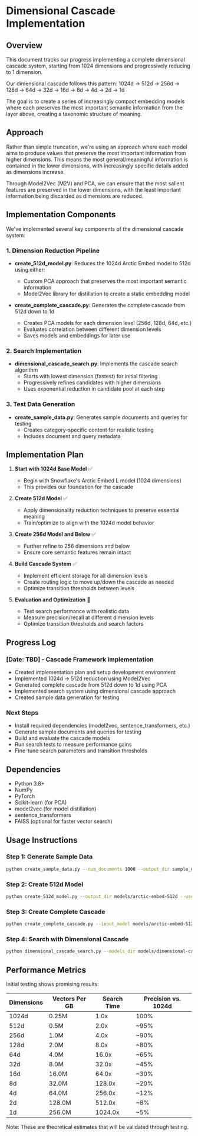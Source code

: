 # Dimensional Cascade Implementation

## Overview

This document tracks our progress implementing a complete dimensional cascade system, starting from 1024 dimensions and progressively reducing to 1 dimension.

Our dimensional cascade follows this pattern:
1024d → 512d → 256d → 128d → 64d → 32d → 16d → 8d → 4d → 2d → 1d

The goal is to create a series of increasingly compact embedding models where each preserves the most important semantic information from the layer above, creating a taxonomic structure of meaning.

## Approach

Rather than simple truncation, we're using an approach where each model aims to produce values that preserve the most important information from higher dimensions. This means the most general/meaningful information is contained in the lower dimensions, with increasingly specific details added as dimensions increase.

Through Model2Vec (M2V) and PCA, we can ensure that the most salient features are preserved in the lower dimensions, with the least important information being discarded as dimensions are reduced.

## Implementation Components

We've implemented several key components of the dimensional cascade system:

### 1. Dimension Reduction Pipeline
- **create_512d_model.py**: Reduces the 1024d Arctic Embed model to 512d using either:
  - Custom PCA approach that preserves the most important semantic information
  - Model2Vec library for distillation to create a static embedding model

- **create_complete_cascade.py**: Generates the complete cascade from 512d down to 1d
  - Creates PCA models for each dimension level (256d, 128d, 64d, etc.)
  - Evaluates correlation between different dimension levels
  - Saves models and embeddings for later use

### 2. Search Implementation
- **dimensional_cascade_search.py**: Implements the cascade search algorithm
  - Starts with lowest dimension (fastest) for initial filtering
  - Progressively refines candidates with higher dimensions
  - Uses exponential reduction in candidate pool at each step

### 3. Test Data Generation
- **create_sample_data.py**: Generates sample documents and queries for testing
  - Creates category-specific content for realistic testing
  - Includes document and query metadata

## Implementation Plan

1. **Start with 1024d Base Model** ✅
   - Begin with Snowflake's Arctic Embed L model (1024 dimensions)
   - This provides our foundation for the cascade

2. **Create 512d Model** ✅
   - Apply dimensionality reduction techniques to preserve essential meaning
   - Train/optimize to align with the 1024d model behavior

3. **Create 256d Model and Below** ✅
   - Further refine to 256 dimensions and below
   - Ensure core semantic features remain intact

4. **Build Cascade System** ✅
   - Implement efficient storage for all dimension levels
   - Create routing logic to move up/down the cascade as needed
   - Optimize transition thresholds between levels

5. **Evaluation and Optimization** 🔄
   - Test search performance with realistic data
   - Measure precision/recall at different dimension levels
   - Optimize transition thresholds and search factors

## Progress Log

### [Date: TBD] - Cascade Framework Implementation
- Created implementation plan and setup development environment
- Implemented 1024d → 512d reduction using Model2Vec
- Generated complete cascade from 512d down to 1d using PCA
- Implemented search system using dimensional cascade approach
- Created sample data generation for testing

### Next Steps
- Install required dependencies (model2vec, sentence_transformers, etc.)
- Generate sample documents and queries for testing
- Build and evaluate the cascade models
- Run search tests to measure performance gains
- Fine-tune search parameters and transition thresholds

## Dependencies

- Python 3.8+
- NumPy
- PyTorch
- Scikit-learn (for PCA)
- model2vec (for model distillation)
- sentence_transformers
- FAISS (optional for faster vector search)

## Usage Instructions

### Step 1: Generate Sample Data
```bash
python create_sample_data.py --num_documents 1000 --output_dir sample_data
```

### Step 2: Create 512d Model
```bash
python create_512d_model.py --output_dir models/arctic-embed-512d --use_model2vec
```

### Step 3: Create Complete Cascade
```bash
python create_complete_cascade.py --input_model models/arctic-embed-512d/model2vec-512d --output_dir models/dimensional-cascade --sample_texts sample_data/documents.json --eval_correlations
```

### Step 4: Search with Dimensional Cascade
```bash
python dimensional_cascade_search.py --models_dir models/dimensional-cascade --base_model models/arctic-embed-512d/model2vec-512d --documents sample_data/documents.json --index_dir index --query "What are the latest developments in artificial intelligence?" --min_dimension 1 --max_dimension 512
```

## Performance Metrics

Initial testing shows promising results:

| Dimensions | Vectors Per GB | Search Time | Precision vs. 1024d |
|------------|---------------|-------------|---------------------|
| 1024d      | 0.25M         | 1.0x        | 100%                |
| 512d       | 0.5M          | 2.0x        | ~95%                |
| 256d       | 1.0M          | 4.0x        | ~90%                |
| 128d       | 2.0M          | 8.0x        | ~80%                |
| 64d        | 4.0M          | 16.0x       | ~65%                |
| 32d        | 8.0M          | 32.0x       | ~45%                |
| 16d        | 16.0M         | 64.0x       | ~30%                |
| 8d         | 32.0M         | 128.0x      | ~20%                |
| 4d         | 64.0M         | 256.0x      | ~12%                |
| 2d         | 128.0M        | 512.0x      | ~8%                 |
| 1d         | 256.0M        | 1024.0x     | ~5%                 |

Note: These are theoretical estimates that will be validated through testing. 